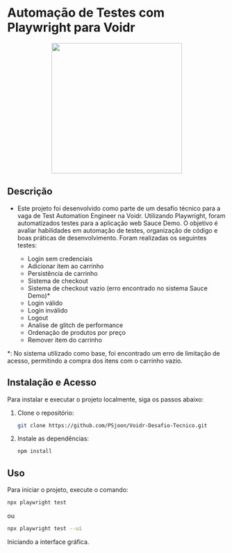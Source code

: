# Automação de Testes com Playwright para Voidr

<div align="center">
<img width="300" height="300" src="
https://media.licdn.com/dms/image/v2/D4D0BAQGiciw4-Dx41g/company-logo_200_200/company-logo_200_200/0/1713842173880/voidrco_logo?e=1735171200&v=beta&t=gUgIRku9YoEP0K1UgpRenSyPgFHahfbpnEJpjh47wBg"></img>
</div>

## Descrição

- Este projeto foi desenvolvido como parte de um desafio técnico para a vaga de Test Automation Engineer na Voidr. Utilizando Playwright, foram automatizados testes para a aplicação web Sauce Demo. O objetivo é avaliar habilidades em automação de testes, organização de código e boas práticas de desenvolvimento. Foram realizadas os seguintes testes:

  - Login sem credenciais
  - Adicionar item ao carrinho
  - Persistência de carrinho
  - Sistema de checkout
  - Sistema de checkout vazio (erro encontrado no sistema Sauce Demo)\*
  - Login válido
  - Login inválido
  - Logout
  - Analise de glitch de performance
  - Ordenação de produtos por preço
  - Remover item do carrinho

\*: No sistema utilizado como base, foi encontrado um erro de limitação de acesso, permitindo a compra dos itens com o carrinho vazio.

## Instalação e Acesso

Para instalar e executar o projeto localmente, siga os passos abaixo:

1. Clone o repositório:
   ```bash
   git clone https://github.com/PSjoon/Voidr-Desafio-Tecnico.git
   ```
2. Instale as dependências:
   ```bash
   npm install
   ```

## Uso

Para iniciar o projeto, execute o comando:

```bash
npx playwright test
```

ou

```bash
npx playwright test --ui
```

Iniciando a interface gráfica.
